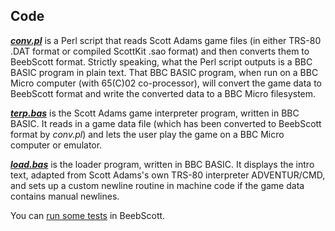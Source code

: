 ## Code

[***conv.pl***](https://github.com/ahope1/BeebScott/tree/main/code/conv.pl) is a Perl script that reads Scott Adams game files (in either TRS-80 .DAT format or compiled ScottKit .sao format) and then converts them to BeebScott format. Strictly speaking, what the Perl script outputs is a BBC BASIC program in plain text. That BBC BASIC program, when run on a BBC Micro computer (with 65(C)02 co-processor), will convert the game data to BeebScott format and write the converted data to a BBC Micro filesystem.

[***terp.bas***](https://github.com/ahope1/BeebScott/tree/main/code/terp.bas) is the Scott Adams game interpreter program, written in BBC BASIC. It reads in a game data file (which has been converted to BeebScott format by *conv.pl*)  and lets the user play the game on a BBC Micro computer or emulator.

[***load.bas***](https://github.com/ahope1/BeebScott/tree/main/code/load.bas) is the loader program, written in BBC BASIC. It displays the intro text, adapted from Scott Adams's own TRS-80 interpreter ADVENTUR/CMD, and sets up a custom newline routine in machine code if the game data contains manual newlines.  

You can [run some tests](http://bbcmicro.co.uk//jsbeeb/play.php?autoboot&disc=https://raw.githubusercontent.com/ahope1/BeebScott/master/test/cases.ssd) in BeebScott.
